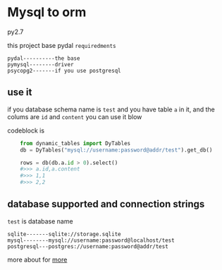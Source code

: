 # Mysql to orm
py2.7

this project base pydal `requiredments`

    pydal----------the base
    pymysql--------driver
    psycopg2-------if you use postgresql


## use it
if you database schema name is `test` and you have table `a` in it, and the colums are `id` and `content`
you can use it blow 

codeblock is 
```python
    from dynamic_tables import DyTables
    db = DyTables("mysql://username:password@addr/test").get_db()

    rows = db(db.a.id > 0).select()
    #>>> a.id,a.content
    #>>> 1,1
    #>>> 2,2

```

## database supported and connection strings
`test` is database name

    sqlite-------sqlite://storage.sqlite
    mysql--------mysql://username:password@localhost/test
    postgresql---postgres://username:password@addr/test

more about for [more](http://www.web2py.com/books/default/chapter/29/06/the-database-abstraction-layer)